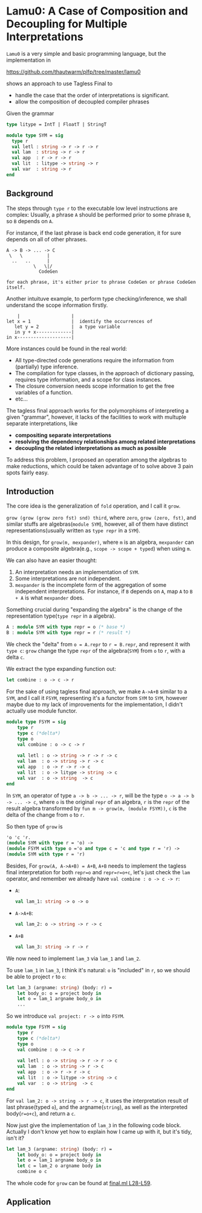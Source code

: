 # Lamu0: A Case of Composition and Decoupling for Multiple Interpretations

`Lamu0` is a very simple and basic programming language, but the implementation in

   https://github.com/thautwarm/plfp/tree/master/lamu0

shows an approach to use Tagless Final to

- handle the case that the order of interpretations is significant.
- allow the composition of decoupled compiler phrases


Given the grammar

```ocaml
type litype = IntT | FloatT | StringT

module type SYM = sig
  type r
  val letl : string -> r -> r -> r
  val lam  : string -> r -> r
  val app  : r -> r -> r
  val lit  : litype -> string -> r
  val var  : string -> r
end
```



Background
---------------------------

The steps through `type r` to the executable low level instructions are complex:
Usually, a phrase `A` should be performed prior to some phrase `B`, so `B` depends on `A`.

For instance, if the last phrase is back end code generation, it for sure depends on all of other phrases.

```
A -> B -> ... -> C
 \   \         |
  ..   ..      |
          \   \|/
            CodeGen

for each phrase, it's either prior to phrase CodeGen or phrase CodeGen itself.
```

Another intuituve example, to perform type checking/inference, we shall understand the scope information firstly.

``` ---------------------
    |                   |
let x = 1               |  identify the occurrences of
   let y = 2            |  a type variable
   in y + x-------------|
in x--------------------|
```

More instances could be found in the real world:

- All type-directed code generations require the information from (partially) type inference.
- The compilation for type classes, in the approach of dictionary passing, requires type information, and a scope
for class instances.
- The closure conversion needs scope information to get the
free variables of a function.
- etc...

The tagless final approach works for the polymorphisms of
interpreting a given "grammar", however,
it lacks of the facilities to work with multuple separate interpretations, like
- **compositing separate interpretations**
- **resolving the dependency relationships among related interpretations**
- **decoupling the related interpretations as much as possible**

To address this problem, I proposed an operation among the algebras to make reductions, which could be taken advantage of to solve above 3 pain spots fairly easy.

Introduction
--------------------


The core idea is the generalization of `fold` operation,
and I call it `grow`.

`grow (grow (grow zero fst) snd) third`, where `zero`, `grow (zero, fst)`, and similar stuffs are algebras(`module SYM`),
however, all of them have distinct representations(usually written as `type repr` in a `SYM`).

In this design, for `grow(m, mexpander)`, where `m` is an algebra, `mexpander` can produce a composite algebra(e.g., `scope -> scope + typed`) when using `m`.


We can also have an easier thought:
1. An interpretation needs an implementation of `SYM`.
2. Some interpretations are not independent.
3. `mexpander` is the incomplete form of the aggregation
of some independent interpretations. For instance, if `B` depends on `A`, map `A` to `B + A` is what `mexpander` does.

Something crucial during "expanding the algebra" is the change of the representation type(`type repr` in a algebra).

```ocaml
A : module SYM with type repr = o (* base *)
B : module SYM with type repr = r (* result *)
```

We check the "delta" from `o = A.repr` to `r = B.repr`,
and represent it with `type c`:
`grow` change the type `repr` of the algebra(`SYM`) from `o` to `r`, with a delta `c`.

We extract the type expanding function out:
```ocaml
let combine : o -> c -> r
```

For the sake of using tagless final approach, we make `A->A+B` similar to a `SYM`,
and I call it `FSYM`, representing it's a functor from `SYM` to `SYM`,
however maybe due to my lack of improvements for the implementation, I didn't actually use module functor.

```ocaml
module type FSYM = sig
    type r
    type c (*delta*)
    type o
    val combine : o -> c -> r
    
    val letl : o -> string -> r -> r -> c
    val lam  : o -> string -> r -> c
    val app  : o -> r -> r -> c
    val lit  : o -> litype -> string -> c
    val var  : o -> string  -> c
end
```

In `SYM`, an operator of type `a -> b -> ... -> r`,
will be the type `o -> a -> b -> ... -> c`, where `o` is the original `repr` of an algebra,
`r` is the `repr` of the result algebra transformed by `fun m -> grow(m, (module FSYM))`,
`c` is the delta of the change from `o` to `r`.

So then type of `grow` is 

```ocaml
'o 'c 'r.
(module SYM with type r = 'o) ->
(module FSYM with type o ='o and type c = 'c and type r = 'r) ->
(module SYM with type r = 'r)
```

Besides, For `grow(A, A->A+B) = A+B`, `A+B` needs to implement the tagless final interpretation for both `repr=o` and `repr=r=o+c`, let's just check the `lam` operator, and remember we already have `val combine : o -> c -> r`:

- `A`:
   ```ocaml
   val lam_1: string -> o -> o
   ```

- `A->A+B`:
    ```ocaml
    val lam_2: o -> string -> r -> c
    ```

- `A+B`
    ```ocaml
    val lam_3: string -> r -> r
    ```

We now need to implement `lam_3` via `lam_1` and `lam_2`.

To use `lam_1` in `lam_3`, I think it's natural:
`o` is "included" in `r`, so we should be able to project `r` to `o`:

```ocaml
let lam_3 (argname: string) (body: r) =
    let body_o: o = project body in
    let o = lam_1 argname body_o in
    ...
```

So we introduce `val project: r -> o` into `FSYM`.

```ocaml
module type FSYM = sig
    type r
    type c (*delta*)
    type o
    val combine : o -> c -> r
    
    val letl : o -> string -> r -> r -> c
    val lam  : o -> string -> r -> c
    val app  : o -> r -> r -> c
    val lit  : o -> litype -> string -> c
    val var  : o -> string  -> c
end
```

For `val lam_2: o -> string -> r -> c`, it uses the interpretation result of last phrase(typed `o`), and the argname(`string`), as well as the interpreted body(`r=o+c`), and return a `c`.

Now just give the implementation of `lam_3` in the following code block. Actually I don't know yet
how to explain how I came up with it, but it's tidy, isn't it?

```ocaml
let lam_3 (argname: string) (body: r) =
    let body_o: o = project body in
    let o = lam_1 argname body_o in
    let c = lam_2 o argname body in
    combine o c
```


The whole code for `grow` can be found at [final.ml L28-L59](https://github.com/thautwarm/plfp/blob/master/lamu0/lib/final.ml#L28).


Application
------------------------